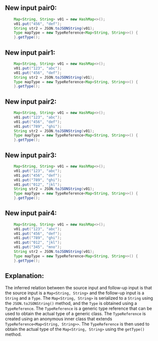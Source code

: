 ## New input pair0:
```java
    Map<String, String> v01 = new HashMap<>();
    v01.put("456", "def");
    String str2 = JSON.toJSONString(v01);
    Type mapType = new TypeReference<Map<String, String>>() {
    }.getType();
```

## New input pair1:
```java
    Map<String, String> v01 = new HashMap<>();
    v01.put("123", "abc");
    v01.put("456", "def");
    String str2 = JSON.toJSONString(v01);
    Type mapType = new TypeReference<Map<String, String>>() {
    }.getType();
```

## New input pair2:
```java
    Map<String, String> v01 = new HashMap<>();
    v01.put("123", "abc");
    v01.put("456", "def");
    v01.put("789", "ghi");
    String str2 = JSON.toJSONString(v01);
    Type mapType = new TypeReference<Map<String, String>>() {
    }.getType();
```

## New input pair3:
```java
    Map<String, String> v01 = new HashMap<>();
    v01.put("123", "abc");
    v01.put("456", "def");
    v01.put("789", "ghi");
    v01.put("012", "jkl");
    String str2 = JSON.toJSONString(v01);
    Type mapType = new TypeReference<Map<String, String>>() {
    }.getType();
```

## New input pair4:
```java
    Map<String, String> v01 = new HashMap<>();
    v01.put("123", "abc");
    v01.put("456", "def");
    v01.put("789", "ghi");
    v01.put("012", "jkl");
    v01.put("345", "mno");
    String str2 = JSON.toJSONString(v01);
    Type mapType = new TypeReference<Map<String, String>>() {
    }.getType();
```

## Explanation:
The inferred relation between the source input and follow-up input is that the source input is a `Map<String, String>` and the follow-up input is a `String` and a `Type`. The `Map<String, String>` is serialized to a `String` using the `JSON.toJSONString()` method, and the `Type` is obtained using a `TypeReference`. The `TypeReference` is a generic type reference that can be used to obtain the actual type of a generic class. The `TypeReference` is created using an anonymous inner class that extends `TypeReference<Map<String, String>>`. The `TypeReference` is then used to obtain the actual type of the `Map<String, String>` using the `getType()` method.
